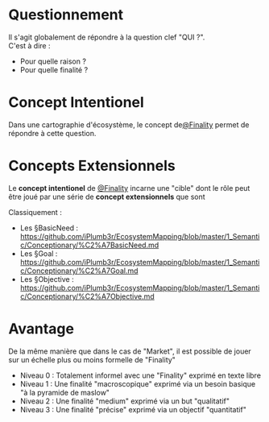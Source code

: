 Questionnement
==
Il s'agit globalement de répondre à la question clef "QUI ?".   
C'est à dire :
* Pour quelle raison ? 
* Pour quelle finalité ?

Concept Intentionel
==
Dans une cartographie d'écosystème, le concept de<a href="https://github.com/iPlumb3r/EcosystemMapping/blob/master/1_Semantic/Conceptionary/%40Finality.md">@Finality</a> permet de répondre à cette question.

Concepts Extensionnels
==
Le __concept intentionel__ de <a href="https://github.com/iPlumb3r/EcosystemMapping/blob/master/1_Semantic/Conceptionary/%40Finality.md">@Finality</a> incarne une "cible" dont le rôle peut être joué par une série de __concept extensionnels__ que sont 

Classiquement :
* Les §BasicNeed : https://github.com/iPlumb3r/EcosystemMapping/blob/master/1_Semantic/Conceptionary/%C2%A7BasicNeed.md
* Les §Goal : https://github.com/iPlumb3r/EcosystemMapping/blob/master/1_Semantic/Conceptionary/%C2%A7Goal.md
* Les §Objective : https://github.com/iPlumb3r/EcosystemMapping/blob/master/1_Semantic/Conceptionary/%C2%A7Objective.md

Avantage
==
De la même manière que dans le cas de "Market", il est possible de jouer sur un échelle plus ou moins formelle de "Finality" 
* Niveau 0 : Totalement informel avec une "Finality" exprimé en texte libre
* Niveau 1 : Une finalité "macroscopique" exprimé via un besoin basique "à la pyramide de maslow"
* Niveau 2 : Une finalité "medium" exprimé via un but "qualitatif"
* Niveau 3 : Une finalité "précise" exprimé via un objectif "quantitatif"

